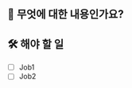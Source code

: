 ## 🤔 무엇에 대한 내용인가요?
<!-- 이슈에 대한 간략한 설명을 적어주세요. -->


## 🛠️ 해야 할 일
<!-- 기대하는 동작을 명확하게 작성해주세요. -->

- [ ] Job1
- [ ] Job2 
